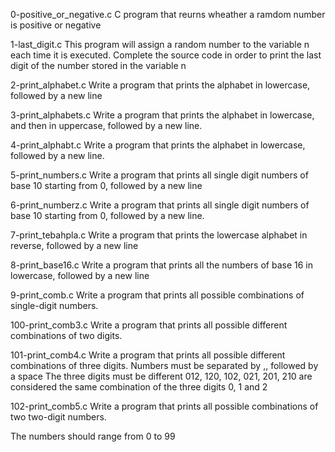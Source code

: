 0-positive_or_negative.c
C program that reurns wheather a ramdom number is positive or negative

1-last_digit.c
This program will assign a random number to the variable n each time it is executed. Complete the source code in order to print the last digit of the number stored in the variable n

2-print_alphabet.c
Write a program that prints the alphabet in lowercase, followed by a new line

3-print_alphabets.c
Write a program that prints the alphabet in lowercase, and then in uppercase, followed by a new line.

4-print_alphabt.c
Write a program that prints the alphabet in lowercase, followed by a new line.

5-print_numbers.c
Write a program that prints all single digit numbers of base 10 starting from 0, followed by a new line

6-print_numberz.c
Write a program that prints all single digit numbers of base 10 starting from 0, followed by a new line.

7-print_tebahpla.c
Write a program that prints the lowercase alphabet in reverse, followed by a new line

8-print_base16.c
Write a program that prints all the numbers of base 16 in lowercase, followed by a new line

9-print_comb.c
Write a program that prints all possible combinations of single-digit numbers.

100-print_comb3.c
Write a program that prints all possible different combinations of two digits.

101-print_comb4.c
Write a program that prints all possible different combinations of three digits.
Numbers must be separated by ,, followed by a space
The three digits must be different
012, 120, 102, 021, 201, 210 are considered the same combination of the three digits 0, 1 and 2

102-print_comb5.c
Write a program that prints all possible combinations of two two-digit numbers.

The numbers should range from 0 to 99
